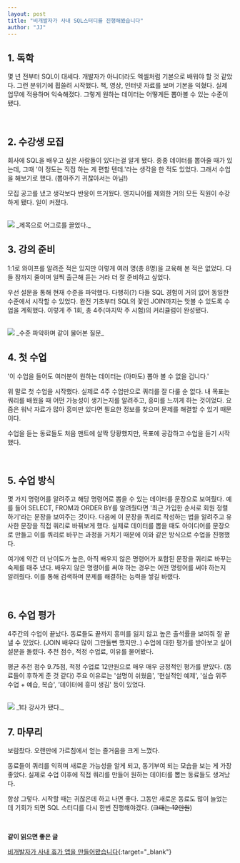 ```yaml
---
layout: post
title: "비개발자가 사내 SQL스터디를 진행해봤습니다"
author: "JJ"
---
```


## <a name="first"></a>1. 독학
몇 년 전부터 SQL이 대세다. 개발자가 아니더라도 엑셀처럼 기본으로 배워야 할 것 같았다. 그런 분위기에 휩쓸려 시작했다. 책, 영상, 인터넷 자료를 보며 기본을 익혔다. 실제 업무에 적용하며 익숙해졌다. 그렇게 원하는 데이터는 어떻게든 뽑아볼 수 있는 수준이 됐다.

<br/>

## <a name="second"></a>2. 수강생 모집

회사에 SQL을 배우고 싶은 사람들이 있다는걸 알게 됐다. 종종 데이터를 뽑아줄 때가 있는데, 그때 '이 정도는 직접 하는 게 편할 텐데.'라는 생각을 한 적도 있었다. 그래서 수업을 해보기로 했다. (뽑아주기 귀찮아서는 아님!) 

모집 공고를 냈고 생각보다 반응이 뜨거웠다. 엔지니어를 제외한 거의 모든 직원이 수강하게 됐다. 일이 커졌다.

<br/>

<img src="https://i.imgur.com/6VZ3T5X.png" style="max-height: 400px; width:auto;">
_제목으로 어그로를 끌었다._


<br/>

## <a name="third"></a>3. 강의 준비

1:1로 와이프를 알려준 적은 있지만 이렇게 여러 명(총 8명)을 교육해 본 적은 없었다. 다들 잠까지 줄이며 일찍 출근해 듣는 거라 더 잘 준비하고 싶었다.

우선 설문을 통해 현재 수준을 파악했다. 다행히(?) 다들 SQL 경험이 거의 없어 동일한 수준에서 시작할 수 있었다. 완전 기초부터 SQL의 꽃인 JOIN까지는 맛볼 수 있도록 수업을 계획했다. 이렇게 주 1회, 총 4주(마지막 주 시험)의 커리큘럼이 완성됐다.

<br/>

<img src="https://i.imgur.com/Rb8Y0le.png" style="max-height: 400px; width:auto;">
_수준 파악하며 같이 물어본 질문_


<br/>

## <a name="fourth"></a>4. 첫 수업

'이 수업을 들어도 여러분이 원하는 데이터는 (아마도) 뽑아 볼 수 없을 겁니다.'

위 말로 첫 수업을 시작했다. 실제로 4주 수업만으로 쿼리를 잘 다룰 순 없다. 내 목표는 쿼리를 배웠을 때 어떤 가능성이 생기는지를 알려주고, 흥미를 느끼게 하는 것이었다. 요즘은 워낙 자료가 많아 흥미만 있다면 필요한 정보를 찾으며 문제를 해결할 수 있기 때문이다.

수업을 듣는 동료들도 처음 맨트에 살짝 당황했지만, 목표에 공감하고 수업을 듣기 시작했다.

<br/>

## <a name="fifth"></a>5. 수업 방식

몇 가지 명령어를 알려주고 해당 명령어로 뽑을 수 있는 데이터를 문장으로 보여줬다. 예를 들어 SELECT, FROM과 ORDER BY를 알려줬다면 '최근 가입한 순서로 회원 정렬하기'라는 문장을 보여주는 것이다. 다음에 이 문장을 쿼리로 작성하는 법을 알려주고 유사한 문장을 직접 쿼리로 바꿔보게 했다. 실제로 데이터를 뽑을 때도 아이디어를 문장으로 만들고 이를 쿼리로 바꾸는 과정을 거치기 때문에 이와 같은 방식으로 수업을 진행했다.

여기에 약간 더 난이도가 높은, 아직 배우지 않은 명령어가 포함된 문장을 쿼리로 바꾸는 숙제를 매주 냈다. 배우지 않은 명령어를 써야 하는 경우는 어떤 명령어를 써야 하는지 알려줬다. 이를 통해 검색하며 문제를 해결하는 능력을 쌓길 바랬다.

<br/>

## <a name="sixth"></a>6. 수업 평가

4주간의 수업이 끝났다. 동료들도 끝까지 흥미를 잃지 않고 높은 출석률을 보여줘 잘 끝낼 수 있었다. (JOIN 배우다 많이 그만둘뻔 했지만..) 수업에 대한 평가를 받아보고 싶어 설문을 돌렸다. 추천 점수, 적정 수업료, 이유를 물어봤다.

평균 추천 점수 9.75점, 적정 수업료 12만원으로 매우 매우 긍정적인 평가를 받았다. (동료들이 후하게 준 것 같다) 주요 이유로는 '설명이 쉬웠음', '현실적인 예제', '실습 위주 수업 + 예습, 복습', '데이터에 흥미 생김' 등이 있었다.

<br/>

<img src="https://i.imgur.com/sl1jION.png" style="max-height: 500px; width:auto;">
_1타 강사가 됐다._


<br/>

## <a name="seventh"></a>7. 마무리

보람찼다. 오랜만에 가르침에서 얻는 즐거움을 크게 느꼈다.

동료들이 쿼리를 익히며 새로운 가능성을 알게 되고, 동기부여 되는 모습을 보는 게 가장 좋았다. 실제로 수업 이후에 직접 쿼리를 만들어 원하는 데이터를 뽑는 동료들도 생겨났다.

항상 그렇다. 시작할 때는 귀찮은데 하고 나면 좋다. 그동안 새로운 동료도 많이 늘었는데 기회가 되면 SQL 스터디를 다시 한번 진행해야겠다. (~~그때는 12만원~~)

<br/>

**같이 읽으면 좋은 글**

[비개발자가 사내 휴가 앱을 만들어봤습니다](https://jeongje.github.io/2021-09-04/story-leaveapp){:target="_blank"}

